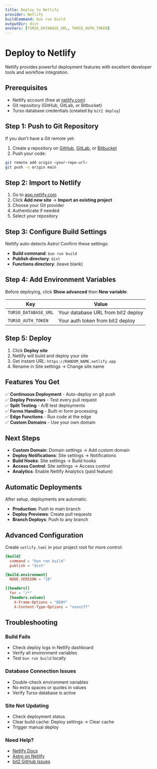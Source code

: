 ```yaml
---
title: Deploy to Netlify
provider: Netlify
buildCommand: bun run build
outputDir: dist
envVars: [TURSO_DATABASE_URL, TURSO_AUTH_TOKEN]
---
```


# Deploy to Netlify

Netlify provides powerful deployment features with excellent developer tools and workflow integration.

## Prerequisites

- Netlify account (free at [netlify.com](https://netlify.com))
- Git repository (GitHub, GitLab, or Bitbucket)
- Turso database credentials (created by `bit2 deploy`)

## Step 1: Push to Git Repository

If you don't have a Git remote yet:

1. Create a repository on [GitHub](https://github.com/new), [GitLab](https://gitlab.com/projects/new), or [Bitbucket](https://bitbucket.org/repo/create)
2. Push your code:

```bash
git remote add origin <your-repo-url>
git push -u origin main
```

## Step 2: Import to Netlify

1. Go to [app.netlify.com](https://app.netlify.com)
2. Click **Add new site** → **Import an existing project**
3. Choose your Git provider
4. Authenticate if needed
5. Select your repository

## Step 3: Configure Build Settings

Netlify auto-detects Astro! Confirm these settings:

- **Build command**: `bun run build`
- **Publish directory**: `dist`
- **Functions directory**: (leave blank)

## Step 4: Add Environment Variables

Before deploying, click **Show advanced** then **New variable**:

| Key | Value |
|-----|-------|
| `TURSO_DATABASE_URL` | Your database URL from bit2 deploy |
| `TURSO_AUTH_TOKEN` | Your auth token from bit2 deploy |

## Step 5: Deploy

1. Click **Deploy site**
2. Netlify will build and deploy your site
3. Get instant URL: `https://RANDOM_NAME.netlify.app`
4. Rename in Site settings → Change site name

## Features You Get

✅ **Continuous Deployment** - Auto-deploy on git push  
✅ **Deploy Previews** - Test every pull request  
✅ **Split Testing** - A/B test deployments  
✅ **Forms Handling** - Built-in form processing  
✅ **Edge Functions** - Run code at the edge  
✅ **Custom Domains** - Use your own domain  

## Next Steps

- **Custom Domain**: Domain settings → Add custom domain
- **Deploy Notifications**: Site settings → Notifications
- **Build Hooks**: Site settings → Build hooks
- **Access Control**: Site settings → Access control
- **Analytics**: Enable Netlify Analytics (paid feature)

## Automatic Deployments

After setup, deployments are automatic:
- **Production**: Push to main branch
- **Deploy Previews**: Create pull requests
- **Branch Deploys**: Push to any branch

## Advanced Configuration

Create `netlify.toml` in your project root for more control:

```toml
[build]
  command = "bun run build"
  publish = "dist"

[build.environment]
  NODE_VERSION = "18"

[[headers]]
  for = "/*"
  [headers.values]
    X-Frame-Options = "DENY"
    X-Content-Type-Options = "nosniff"
```

## Troubleshooting

### Build Fails
- Check deploy logs in Netlify dashboard
- Verify all environment variables
- Test `bun run build` locally

### Database Connection Issues
- Double-check environment variables
- No extra spaces or quotes in values
- Verify Turso database is active

### Site Not Updating
- Check deployment status
- Clear build cache: Deploy settings → Clear cache
- Trigger manual deploy

### Need Help?
- [Netlify Docs](https://docs.netlify.com)
- [Astro on Netlify](https://docs.astro.build/en/guides/deploy/netlify/)
- [bit2 GitHub Issues](https://github.com/bitbons-ai/bit2/issues)